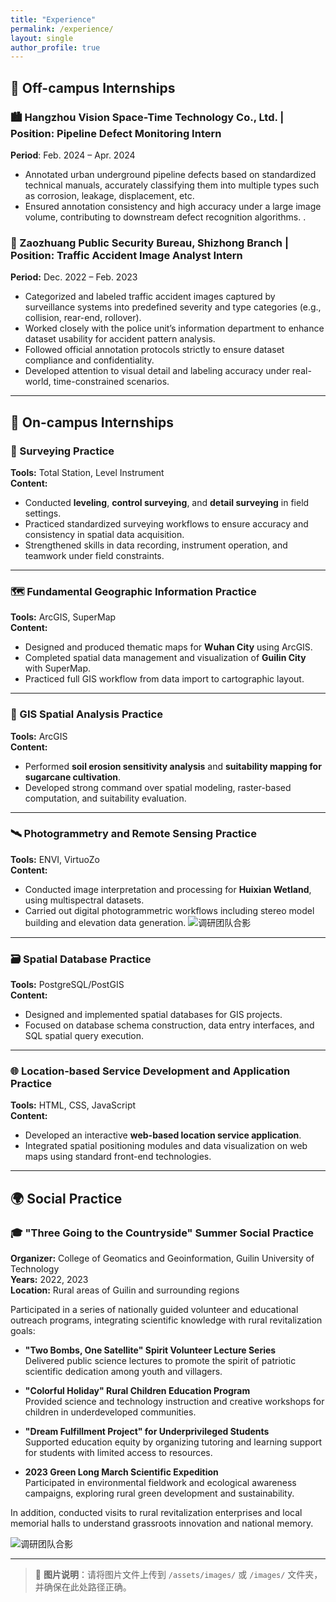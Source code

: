 ```yaml
---
title: "Experience"
permalink: /experience/
layout: single
author_profile: true
---
```


## 🏢 Off-campus Internships

### 🏙️ Hangzhou Vision Space-Time Technology Co., Ltd. | Position: Pipeline Defect Monitoring Intern  
**Period**: Feb. 2024 – Apr. 2024
- Annotated urban underground pipeline defects based on standardized technical manuals, accurately classifying them into multiple types such as corrosion, leakage, displacement, etc.  
- Ensured annotation consistency and high accuracy under a large image volume, contributing to downstream defect recognition algorithms.  .

### 🚦 Zaozhuang Public Security Bureau, Shizhong Branch | Position: Traffic Accident Image Analyst Intern  
**Period:** Dec. 2022 – Feb. 2023  
- Categorized and labeled traffic accident images captured by surveillance systems into predefined severity and type categories (e.g., collision, rear-end, rollover).  
- Worked closely with the police unit’s information department to enhance dataset usability for accident pattern analysis.  
- Followed official annotation protocols strictly to ensure dataset compliance and confidentiality.  
- Developed attention to visual detail and labeling accuracy under real-world, time-constrained scenarios.
  
---

## 🏫 On-campus Internships

### 📏 Surveying Practice  
**Tools:** Total Station, Level Instrument  
**Content:**  
- Conducted **leveling**, **control surveying**, and **detail surveying** in field settings.  
- Practiced standardized surveying workflows to ensure accuracy and consistency in spatial data acquisition.  
- Strengthened skills in data recording, instrument operation, and teamwork under field constraints.

---

### 🗺️ Fundamental Geographic Information Practice  
**Tools:** ArcGIS, SuperMap  
**Content:**  
- Designed and produced thematic maps for **Wuhan City** using ArcGIS.  
- Completed spatial data management and visualization of **Guilin City** with SuperMap.  
- Practiced full GIS workflow from data import to cartographic layout.

---

### 🌱 GIS Spatial Analysis Practice  
**Tools:** ArcGIS  
**Content:**  
- Performed **soil erosion sensitivity analysis** and **suitability mapping for sugarcane cultivation**.  
- Developed strong command over spatial modeling, raster-based computation, and suitability evaluation.

---

### 🛰️ Photogrammetry and Remote Sensing Practice  
**Tools:** ENVI, VirtuoZo  
**Content:**  
- Conducted image interpretation and processing for **Huixian Wetland**, using multispectral datasets.  
- Carried out digital photogrammetric workflows including stereo model building and elevation data generation.
![调研团队合影](/images/summer_social_practice.jpg)
---

### 🗃️ Spatial Database Practice  
**Tools:** PostgreSQL/PostGIS  
**Content:**  
- Designed and implemented spatial databases for GIS projects.  
- Focused on database schema construction, data entry interfaces, and SQL spatial query execution.

---

### 🌐 Location-based Service Development and Application Practice  
**Tools:** HTML, CSS, JavaScript  
**Content:**  
- Developed an interactive **web-based location service application**.  
- Integrated spatial positioning modules and data visualization on web maps using standard front-end technologies.

---

## 🌍 Social Practice

### 🎓 "Three Going to the Countryside" Summer Social Practice  
**Organizer:** College of Geomatics and Geoinformation, Guilin University of Technology  
**Years:** 2022, 2023  
**Location:** Rural areas of Guilin and surrounding regions

Participated in a series of nationally guided volunteer and educational outreach programs, integrating scientific knowledge with rural revitalization goals:

- **"Two Bombs, One Satellite" Spirit Volunteer Lecture Series**  
  Delivered public science lectures to promote the spirit of patriotic scientific dedication among youth and villagers.

- **"Colorful Holiday" Rural Children Education Program**  
  Provided science and technology instruction and creative workshops for children in underdeveloped communities.

- **"Dream Fulfillment Project" for Underprivileged Students**  
  Supported education equity by organizing tutoring and learning support for students with limited access to resources.

- **2023 Green Long March Scientific Expedition**  
  Participated in environmental fieldwork and ecological awareness campaigns, exploring rural green development and sustainability.

In addition, conducted visits to rural revitalization enterprises and local memorial halls to understand grassroots innovation and national memory.


![调研团队合影](/images/summer_social_practice.jpg)

---

> 📌 **图片说明**：请将图片文件上传到 `/assets/images/` 或 `/images/` 文件夹，并确保在此处路径正确。
